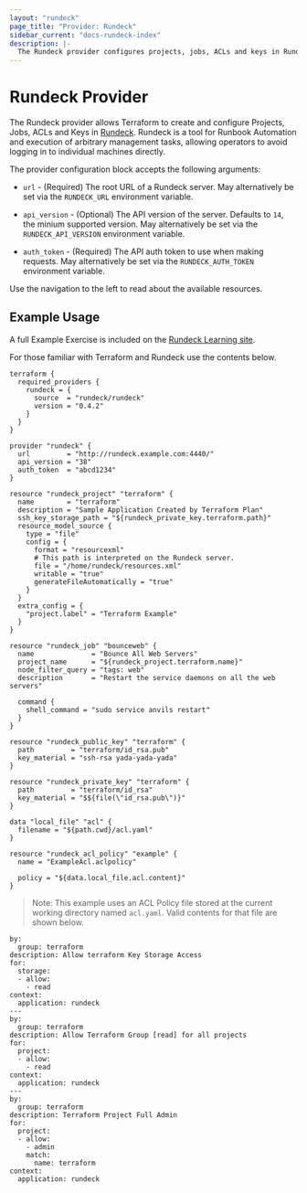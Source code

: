 ```yaml
---
layout: "rundeck"
page_title: "Provider: Rundeck"
sidebar_current: "docs-rundeck-index"
description: |-
  The Rundeck provider configures projects, jobs, ACLs and keys in Rundeck.
---
```


# Rundeck Provider

The Rundeck provider allows Terraform to create and configure Projects,
Jobs, ACLs and Keys in [Rundeck](http://www.rundeck.com/). Rundeck is a tool
for Runbook Automation and execution of arbitrary management tasks,
allowing operators to avoid logging in to individual machines directly.

The provider configuration block accepts the following arguments:

* ``url`` - (Required) The root URL of a Rundeck server. May alternatively be set via the
  ``RUNDECK_URL`` environment variable.

* ``api_version`` - (Optional) The API version of the server. Defaults to `14`, the
  minium supported version. May alternatively be set via the ``RUNDECK_API_VERSION``
  environment variable.

* ``auth_token`` - (Required) The API auth token to use when making requests. May alternatively
  be set via the ``RUNDECK_AUTH_TOKEN`` environment variable.

Use the navigation to the left to read about the available resources.

## Example Usage

A full Example Exercise is included on the [Rundeck Learning site](https://docs.rundeck.com/docs/learning/howto/use-terraform-provider.html).

For those familiar with Terraform and Rundeck use the contents below.

```hcl
terraform {
  required_providers {
    rundeck = {
      source  = "rundeck/rundeck"
      version = "0.4.2"
    }
  }
}

provider "rundeck" {
  url         = "http://rundeck.example.com:4440/"
  api_version = "38"
  auth_token  = "abcd1234"
}

resource "rundeck_project" "terraform" {
  name        = "terraform"
  description = "Sample Application Created by Terraform Plan"
  ssh_key_storage_path = "${rundeck_private_key.terraform.path}"
  resource_model_source {
    type = "file"
    config = {
      format = "resourcexml"
      # This path is interpreted on the Rundeck server.
      file = "/home/rundeck/resources.xml"
      writable = "true"
      generateFileAutomatically = "true"
    }
  }
  extra_config = {
    "project.label" = "Terraform Example"
  }
}

resource "rundeck_job" "bounceweb" {
  name              = "Bounce All Web Servers"
  project_name      = "${rundeck_project.terraform.name}"
  node_filter_query = "tags: web"
  description       = "Restart the service daemons on all the web servers"

  command {
    shell_command = "sudo service anvils restart"
  }
}

resource "rundeck_public_key" "terraform" {
  path         = "terraform/id_rsa.pub"
  key_material = "ssh-rsa yada-yada-yada"
}

resource "rundeck_private_key" "terraform" {
  path         = "terraform/id_rsa"
  key_material = "$${file(\"id_rsa.pub\")}"
}

data "local_file" "acl" {
  filename = "${path.cwd}/acl.yaml"
}

resource "rundeck_acl_policy" "example" {
  name = "ExampleAcl.aclpolicy"

  policy = "${data.local_file.acl.content}"
}
```

> Note: This example uses an ACL Policy file stored at the current working directory named `acl.yaml`.  Valid contents for that file are shown below.

```
by:
  group: terraform
description: Allow terraform Key Storage Access
for:
  storage:
  - allow:
    - read
context:
  application: rundeck
---
by:
  group: terraform
description: Allow Terraform Group [read] for all projects
for:
  project:
  - allow:
    - read
context:
  application: rundeck
---
by:
  group: terraform
description: Terraform Project Full Admin
for:
  project:
  - allow:
    - admin
    match:
      name: terraform
context:
  application: rundeck
```
